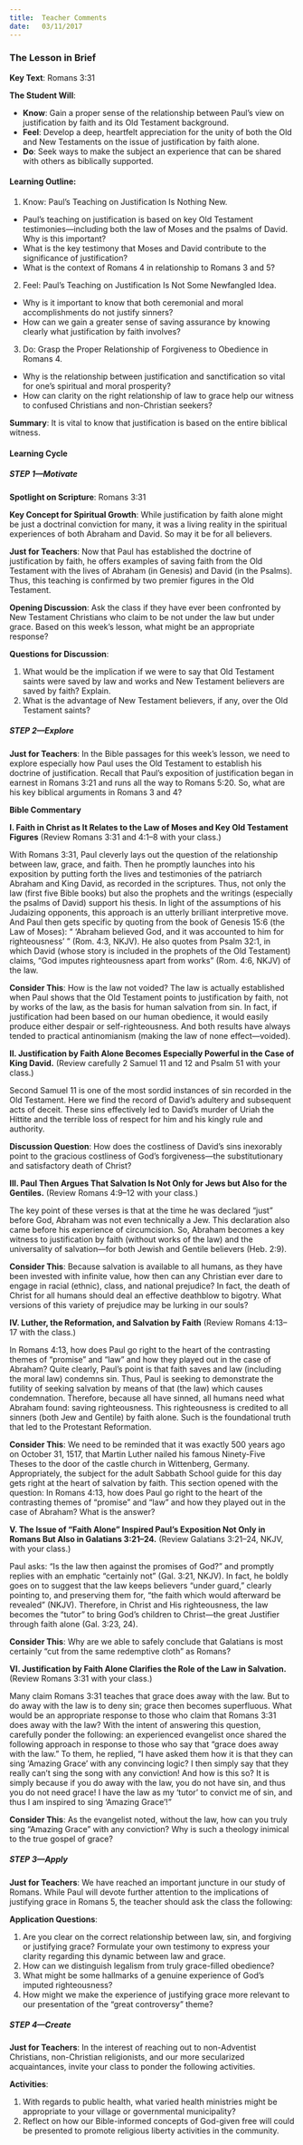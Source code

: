 ```yaml
---
title:  Teacher Comments
date:   03/11/2017
---
```


### The Lesson in Brief

**Key Text**: Romans 3:31

**The Student Will**:

- **Know**: Gain a proper sense of the relationship between Paul’s view on justification by faith and its Old Testament background.
- **Feel**: Develop a deep, heartfelt appreciation for the unity of both the Old and New Testaments on the issue of justification by faith alone.
- **Do**: Seek ways to make the subject an experience that can be shared with others as biblically supported.

#### Learning Outline:

1. Know: Paul’s Teaching on Justification Is Nothing New.
+ Paul’s teaching on justification is based on key Old Testament testimonies—including both the law of Moses and the psalms of David. Why is this important?
+ What is the key testimony that Moses and David contribute to the significance of justification?
+ What is the context of Romans 4 in relationship to Romans 3 and 5?

2. Feel: Paul’s Teaching on Justification Is Not Some Newfangled Idea.
+ Why is it important to know that both ceremonial and moral accomplishments do not justify sinners?
+ How can we gain a greater sense of saving assurance by knowing clearly what justification by faith involves?

3. Do: Grasp the Proper Relationship of Forgiveness to Obedience in Romans 4.
+ Why is the relationship between justification and sanctification so vital for one’s spiritual and moral prosperity?
+ How can clarity on the right relationship of law to grace help our witness to confused Christians and non-Christian seekers?

**Summary**: It is vital to know that justification is based on the entire biblical witness.

#### Learning Cycle

##### STEP 1—Motivate

**Spotlight on Scripture**: Romans 3:31

**Key Concept for Spiritual Growth**: While justification by faith alone might be just a doctrinal conviction for many, it was a living reality in the spiritual experiences of both Abraham and David. So may it be for all believers.

**Just for Teachers**: Now that Paul has established the doctrine of justification by faith, he offers examples of saving faith from the Old Testament with the lives of Abraham (in Genesis) and David (in the Psalms). Thus, this teaching is confirmed by two premier figures in the Old Testament.

**Opening Discussion**: Ask the class if they have ever been confronted by New Testament Christians who claim to be not under the law but under grace. Based on this week’s lesson, what might be an appropriate response?

**Questions for Discussion**:

1. What would be the implication if we were to say that Old Testament saints were saved by law and works and New Testament believers are saved by faith? Explain.
2. What is the advantage of New Testament believers, if any, over the Old Testament saints?

##### STEP 2—Explore

**Just for Teachers**: In the Bible passages for this week’s lesson, we need to explore especially how Paul uses the Old Testament to establish his doctrine of justification. Recall that Paul’s exposition of justification began in earnest in Romans 3:21 and runs all the way to Romans 5:20. So, what are his key biblical arguments in Romans 3 and 4?

**Bible Commentary**

**I. Faith in Christ as It Relates to the Law of Moses and Key Old Testament Figures** (Review Romans 3:31 and 4:1–8 with your class.)

With Romans 3:31, Paul cleverly lays out the question of the relationship between law, grace, and faith. Then he promptly launches into his exposition by putting forth the lives and testimonies of the patriarch Abraham and King David, as recorded in the scriptures. Thus, not only the law (first five Bible books) but also the prophets and the writings (especially the psalms of David) support his thesis. In light of the assumptions of his Judaizing opponents, this approach is an utterly brilliant interpretive move. And Paul then gets specific by quoting from the book of Genesis 15:6 (the Law of Moses): “ ‘Abraham believed God, and it was accounted to him for righteousness’ ” (Rom. 4:3, NKJV). He also quotes from Psalm 32:1, in which David (whose story is included in the prophets of the Old Testament) claims, “God imputes righteousness apart from works” (Rom. 4:6, NKJV) of the law.

**Consider This**: How is the law not voided? The law is actually established when Paul shows that the Old Testament points to justification by faith, not by works of the law, as the basis for human salvation from sin. In fact, if justification had been based on our human obedience, it would easily produce either despair or self-righteousness. And both results have always tended to practical antinomianism (making the law of none effect—voided).

**II. Justification by Faith Alone Becomes Especially Powerful in the Case of King David.** (Review carefully 2 Samuel 11 and 12 and Psalm 51 with your class.)

Second Samuel 11 is one of the most sordid instances of sin recorded in the Old Testament. Here we find the record of David’s adultery and subsequent acts of deceit. These sins effectively led to David’s murder of Uriah the Hittite and the terrible loss of respect for him and his kingly rule and authority.

**Discussion Question**: How does the costliness of David’s sins inexorably point to the gracious costliness of God’s forgiveness—the substitutionary and satisfactory death of Christ?

**III. Paul Then Argues That Salvation Is Not Only for Jews but Also for the Gentiles.** (Review Romans 4:9–12 with your class.)

The key point of these verses is that at the time he was declared “just” before God, Abraham was not even technically a Jew. This declaration also came before his experience of circumcision. So, Abraham becomes a key witness to justification by faith (without works of the law) and the universality of salvation—for both Jewish and Gentile believers (Heb. 2:9).

**Consider This**: Because salvation is available to all humans, as they have been invested with infinite value, how then can any Christian ever dare to engage in racial (ethnic), class, and national prejudice? In fact, the death of Christ for all humans should deal an effective deathblow to bigotry. What versions of this variety of prejudice may be lurking in our souls?

**IV. Luther, the Reformation, and Salvation by Faith** (Review Romans 4:13–17 with the class.)

In Romans 4:13, how does Paul go right to the heart of the contrasting themes of “promise” and “law” and how they played out in the case of Abraham? Quite clearly, Paul’s point is that faith saves and law (including the moral law) condemns sin. Thus, Paul is seeking to demonstrate the futility of seeking salvation by means of that (the law) which causes condemnation. Therefore, because all have sinned, all humans need what Abraham found: saving righteousness. This righteousness is credited to all sinners (both Jew and Gentile) by faith alone. Such is the foundational truth that led to the Protestant Reformation.

**Consider This**: We need to be reminded that it was exactly 500 years ago on October 31, 1517, that Martin Luther nailed his famous Ninety-Five Theses to the door of the castle church in Wittenberg, Germany. Appropriately, the subject for the adult Sabbath School guide for this day gets right at the heart of salvation by faith. This section opened with the question: In Romans 4:13, how does Paul go right to the heart of the contrasting themes of “promise” and “law” and how they played out in the case of Abraham? What is the answer?

**V. The Issue of “Faith Alone” Inspired Paul’s Exposition Not Only in Romans But Also in Galatians 3:21–24.** (Review Galatians 3:21–24, NKJV, with your class.)

Paul asks: “Is the law then against the promises of God?” and promptly replies with an emphatic “certainly not” (Gal. 3:21, NKJV). In fact, he boldly goes on to suggest that the law keeps believers “under guard,” clearly pointing to, and preserving them for, “the faith which would afterward be revealed” (NKJV). Therefore, in Christ and His righteousness, the law becomes the “tutor” to bring God’s children to Christ—the great Justifier through faith alone (Gal. 3:23, 24).

**Consider This**: Why are we able to safely conclude that Galatians is most certainly “cut from the same redemptive cloth” as Romans?

**VI. Justification by Faith Alone Clarifies the Role of the Law in Salvation.** (Review Romans 3:31 with your class.)

Many claim Romans 3:31 teaches that grace does away with the law. But to do away with the law is to deny sin; grace then becomes superfluous. What would be an appropriate response to those who claim that Romans 3:31 does away with the law? With the intent of answering this question, carefully ponder the following: an experienced evangelist once shared the following approach in response to those who say that “grace does away with the law.” To them, he replied, “I have asked them how it is that they can sing ‘Amazing Grace’ with any convincing logic? I then simply say that they really can’t sing the song with any conviction! And how is this so? It is simply because if you do away with the law, you do not have sin, and thus you do not need grace! I have the law as my ‘tutor’ to convict me of sin, and thus I am inspired to sing ‘Amazing Grace’!”

**Consider This**: As the evangelist noted, without the law, how can you truly sing “Amazing Grace” with any conviction? Why is such a theology inimical to the true gospel of grace?

##### STEP 3—Apply

**Just for Teachers**: We have reached an important juncture in our study of Romans. While Paul will devote further attention to the implications of justifying grace in Romans 5, the teacher should ask the class the following:

**Application Questions**:

1. Are you clear on the correct relationship between law, sin, and forgiving or justifying grace? Formulate your own testimony to express your clarity regarding this dynamic between law and grace.
2. How can we distinguish legalism from truly grace-filled obedience?
3. What might be some hallmarks of a genuine experience of God’s imputed righteousness?
4. How might we make the experience of justifying grace more relevant to our presentation of the “great controversy” theme?

##### STEP 4—Create

**Just for Teachers**: In the interest of reaching out to non-Adventist Christians, non-Christian religionists, and our more secularized acquaintances, invite your class to ponder the following activities.

**Activities**:

1. With regards to public health, what varied health ministries might be appropriate to your village or governmental municipality?
2. Reflect on how our Bible-informed concepts of God-given free will could be presented to promote religious liberty activities in the community.